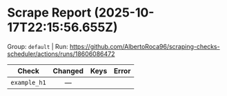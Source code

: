 # Scrape Report (2025-10-17T22:15:56.655Z)

Group: `default`  |  Run: https://github.com/AlbertoRoca96/scraping-checks-scheduler/actions/runs/18606086472

| Check | Changed | Keys | Error |
|---|:---:|:--|:--|
| `example_h1` | — |  |  |
